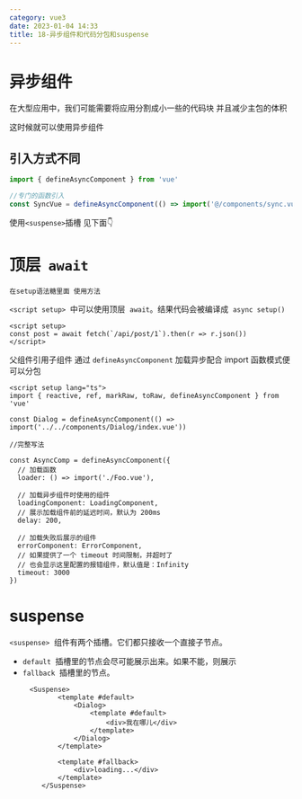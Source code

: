 ```yaml
---
category: vue3
date: 2023-01-04 14:33
title: 18-异步组件和代码分包和suspense
---
```


# 异步组件

在大型应用中，我们可能需要将应用分割成小一些的代码块 并且减少主包的体积

这时候就可以使用异步组件

<!-- [原生 Ajax 封装 axios](../code/原生Ajax封装axios.md) -->

## 引入方式不同

```ts
import { defineAsyncComponent } from 'vue'

//专门的函数引入
const SyncVue = defineAsyncComponent(() => import('@/components/sync.vue')
```

使用`<suspense>`插槽
见下面👇

# 顶层  `await`

`在setup语法糖里面 使用方法`

`<script setup>`  中可以使用顶层  `await`。结果代码会被编译成  `async setup()`

```vue
<script setup>
const post = await fetch(`/api/post/1`).then(r => r.json())
</script>
```

父组件引用子组件 通过 `defineAsyncComponent` 加载异步配合 import 函数模式便可以分包

```vue
<script setup lang="ts">
import { reactive, ref, markRaw, toRaw, defineAsyncComponent } from 'vue'

const Dialog = defineAsyncComponent(() => import('../../components/Dialog/index.vue'))

//完整写法

const AsyncComp = defineAsyncComponent({
  // 加载函数
  loader: () => import('./Foo.vue'),

  // 加载异步组件时使用的组件
  loadingComponent: LoadingComponent,
  // 展示加载组件前的延迟时间，默认为 200ms
  delay: 200,

  // 加载失败后展示的组件
  errorComponent: ErrorComponent,
  // 如果提供了一个 timeout 时间限制，并超时了
  // 也会显示这里配置的报错组件，默认值是：Infinity
  timeout: 3000
})
```

# suspense

`<suspense>`  组件有两个插槽。它们都只接收一个直接子节点。
- `default`  插槽里的节点会尽可能展示出来。如果不能，则展示 
- `fallback`  插槽里的节点。

```vue
     <Suspense>
            <template #default>
                <Dialog>
                    <template #default>
                        <div>我在哪儿</div>
                    </template>
                </Dialog>
            </template>

            <template #fallback>
                <div>loading...</div>
            </template>
        </Suspense>
```